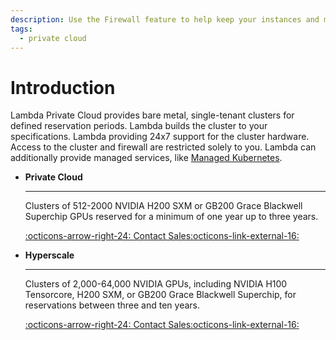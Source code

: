 ```yaml
---
description: Use the Firewall feature to help keep your instances and management nodes secure.
tags:
  - private cloud
---
```


# Introduction

Lambda Private Cloud provides bare metal, single-tenant clusters for defined reservation periods. Lambda builds the cluster to your specifications. Lambda providing 24x7 support for the cluster hardware. Access to the cluster and firewall are restricted solely to you. Lambda can additionally provide managed services, like [Managed Kubernetes](/managed-kubernetes/index.md).

<div class="grid cards" markdown>

-   **Private Cloud**

    ---

    Clusters of 512-2000 NVIDIA H200 SXM or GB200 Grace Blackwell Superchip GPUs reserved for a minimum of one year up to three years.

    [:octicons-arrow-right-24: Contact Sales:octicons-link-external-16:](https://lambdalabs.com/talk-to-an-engineer)

-   **Hyperscale**

    ---

    Clusters of 2,000-64,000 NVIDIA GPUs, including NVIDIA H100 Tensorcore, H200 SXM, or GB200 Grace Blackwell Superchip, for reservations between three and ten years.

    [:octicons-arrow-right-24: Contact Sales:octicons-link-external-16:](https://lambdalabs.com/talk-to-an-engineer)

</div>